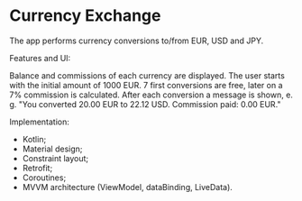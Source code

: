 # Currency Exchange

The app performs currency conversions to/from EUR, USD and JPY.

Features and UI:

Balance and commissions of each currency are displayed. The user starts with the initial amount of 1000 EUR. 7 first conversions are free, later on a 7% commission is calculated. After each conversion a message is shown, e. g. "You converted 20.00 EUR to 22.12 USD. Commission paid: 0.00 EUR."

Implementation:

* Kotlin;
* Material design;
* Constraint layout;
* Retrofit;
* Coroutines;
* MVVM architecture (ViewModel, dataBinding, LiveData).
